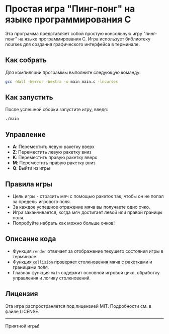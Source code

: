 # Простая игра "Пинг-понг" на языке программирования C

Эта программа представляет собой простую консольную игру "пинг-понг" на языке программирования C. Игра использует библиотеку ncurses для создания графического интерфейса в терминале.

## Как собрать

Для компиляции программы выполните следующую команду:

```bash
gcc -Wall -Werror -Wextra -o main main.c -lncurses
```

## Как запустить

После успешной сборки запустите игру, введя:

```bash
./main
```

## Управление

- **A**: Переместить левую ракетку вверх
- **Z**: Переместить левую ракетку вниз
- **K**: Переместить правую ракетку вверх
- **M**: Переместить правую ракетку вниз
- **Q**: Выйти из игры

## Правила игры

- Цель игры - отразить мяч с помощью ракеток так, чтобы он не попал за пределы игрового поля.
- За каждое успешное отражение мяча вы получаете одно очко.
- Игра заканчивается, когда мяч достигает левой или правой границы поля.
- Попробуйте набрать как можно больше очков!

## Описание кода

- Функция `render` отвечает за отображение текущего состояния игры в терминале.
- Функция `collision` проверяет столкновения мяча с ракетками и границами поля.
- Главная функция `main` содержит основной игровой цикл, обработку управления и логику столкновений.

## Лицензия

Эта игра распространяется под лицензией MIT. Подробности см. в файле LICENSE.

---

Приятной игры!

